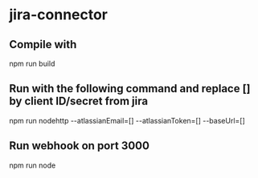 # jira-connector
## Compile with
npm run build
## Run with the following command and replace [] by client ID/secret from jira
npm run nodehttp --atlassianEmail=[] --atlassianToken=[] --baseUrl=[]
## Run webhook on port 3000
npm run node
